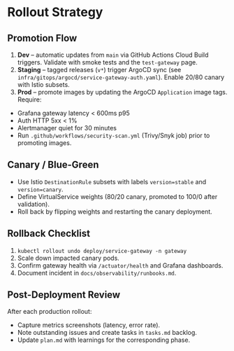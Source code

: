 # Rollout Strategy

## Promotion Flow

1. **Dev** – automatic updates from `main` via GitHub Actions Cloud Build triggers. Validate with smoke tests and the `test-gateway` page.
2. **Staging** – tagged releases (`v*`) trigger ArgoCD sync (see `infra/gitops/argocd/service-gateway-auth.yaml`). Enable 20/80 canary with Istio subsets.
3. **Prod** – promote images by updating the ArgoCD `Application` image tags. Require:
 - Grafana gateway latency < 600ms p95
 - Auth HTTP 5xx < 1%
 - Alertmanager quiet for 30 minutes
- Run `.github/workflows/security-scan.yml` (Trivy/Snyk job) prior to promoting images.

## Canary / Blue-Green

- Use Istio `DestinationRule` subsets with labels `version=stable` and `version=canary`.
- Define VirtualService weights (80/20 canary, promoted to 100/0 after validation).
- Roll back by flipping weights and restarting the canary deployment.

## Rollback Checklist

1. `kubectl rollout undo deploy/service-gateway -n gateway`
2. Scale down impacted canary pods.
3. Confirm gateway health via `/actuator/health` and Grafana dashboards.
4. Document incident in `docs/observability/runbooks.md`.

## Post-Deployment Review

After each production rollout:

- Capture metrics screenshots (latency, error rate).
- Note outstanding issues and create tasks in `tasks.md` backlog.
- Update `plan.md` with learnings for the corresponding phase.
